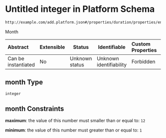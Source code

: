 # Untitled integer in Platform Schema

```txt
http://example.com/add.platform.json#/properties/duration/properties/end/properties/month
```

Month


| Abstract            | Extensible | Status         | Identifiable            | Custom Properties | Additional Properties | Access Restrictions | Defined In                                                                           |
| :------------------ | ---------- | -------------- | ----------------------- | :---------------- | --------------------- | ------------------- | ------------------------------------------------------------------------------------ |
| Can be instantiated | No         | Unknown status | Unknown identifiability | Forbidden         | Allowed               | none                | [add-platform.schema.json\*](../out/add-platform.schema.json "open original schema") |

## month Type

`integer`

## month Constraints

**maximum**: the value of this number must smaller than or equal to: `12`

**minimum**: the value of this number must greater than or equal to: `1`
